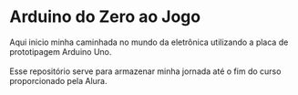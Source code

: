 # Arduino do Zero ao Jogo

Aqui inicio minha caminhada no mundo da eletrônica utilizando a placa de prototipagem Arduino Uno.
<br/>
<br/>
Esse repositório serve para armazenar minha jornada até o fim do curso proporcionado pela Alura.